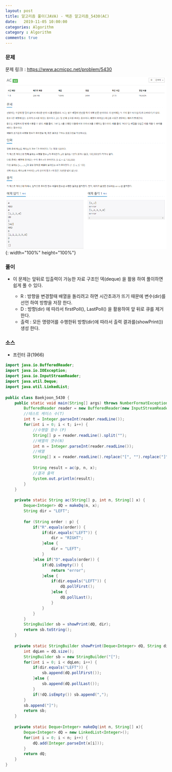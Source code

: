 ```yaml
---
layout: post
title: 알고리즘 풀이(JAVA) - 백준 알고리즘_5430(AC)
date:   2019-11-05 10:00:00
categories: Algorithm
category : Algorithm
comments: true 
---
```


### 문제

문제 링크 : <https://www.acmicpc.net/problem/5430>

![프린터 큐 문제](/img/algorithm/baekjoon_5430.png){: width="100%" height="100%"}

### 풀이

- 이 문제는 앞뒤로 입출력이 가능한 자료 구조인 덱(deque) 을 활용 하여 풀이하면 쉽게 풀 수 있다.

    - R : 방향을 변경할때 배열을 돌리려고 하면 시간초과가 뜨기 때문에 변수(dir)를 선언 하여 방향을 저장 한다.
    - D : 방향(dir) 에 따라서 firstPoll(), LastPoll() 을 활용하여 앞 뒤로 큐를 제거한다.
    - 출력 : 모든 명령어를 수행한뒤 방향(dir)에 따라서 출력 결과를(showPrint()) 생성 한다.

### 소스

- 프린터 큐(1966)

```java
import java.io.BufferedReader;
import java.io.IOException;
import java.io.InputStreamReader;
import java.util.Deque;
import java.util.LinkedList;

public class Baekjoon_5430 {
	public static void main(String[] args) throws NumberFormatException, IOException {
		BufferedReader reader = new BufferedReader(new InputStreamReader(System.in));
		//테스트 케이스 수(T)
		int t = Integer.parseInt(reader.readLine());
		for(int i = 0; i < t; i++) {
			//수행할 함수 (P)
			String[] p = reader.readLine().split("");
			//배열의 갯수(N)
			int n = Integer.parseInt(reader.readLine());
			//배열
			String[] x = reader.readLine().replace("[", "").replace("]", "").split(",");
			
			String result = ac(p, n, x);
            //결과 출력
			System.out.println(result);
		}
	}

	private static String ac(String[] p, int n, String[] x) {
		Deque<Integer> dQ = makeDq(n, x);
		String dir = "LEFT";
		
		for (String order : p) {
			if("R".equals(order)) {
				if(dir.equals("LEFT")) {
					dir = "RIGHT";
				}else {
					dir = "LEFT";
				}
			}else if("D".equals(order)) {
				if(dQ.isEmpty()) {
					return "error";
				}else {
					if(dir.equals("LEFT")) {
						dQ.pollFirst();
					}else {
						dQ.pollLast();
					}
				}
			}
		}
		StringBuilder sb = showPrint(dQ, dir);
		return sb.toString();
	}
	
	private static StringBuilder showPrint(Deque<Integer> dQ, String dir) {
		int dqLen = dQ.size();
		StringBuilder sb = new StringBuilder("[");
		for(int i = 0; i < dqLen; i++) {
			if(dir.equals("LEFT")) {
				sb.append(dQ.pollFirst());
			}else {
				sb.append(dQ.pollLast());
			}
			if(!dQ.isEmpty()) sb.append(",");
		}
		sb.append("]");
		return sb;
	}

	private static Deque<Integer> makeDq(int n, String[] x){
		Deque<Integer> dQ = new LinkedList<Integer>();
		for(int i = 0; i < n; i++) {
			dQ.add(Integer.parseInt(x[i]));
		}
		return dQ;
	}
}
```